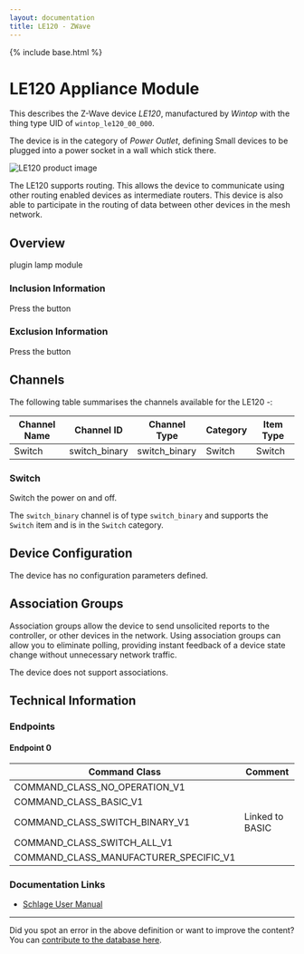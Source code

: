 ```yaml
---
layout: documentation
title: LE120 - ZWave
---
```


{% include base.html %}

# LE120 Appliance Module
This describes the Z-Wave device *LE120*, manufactured by *Wintop* with the thing type UID of ```wintop_le120_00_000```.

The device is in the category of *Power Outlet*, defining Small devices to be plugged into a power socket in a wall which stick there.

![LE120 product image](https://opensmarthouse.org/zwavedatabase/389/image/)


The LE120 supports routing. This allows the device to communicate using other routing enabled devices as intermediate routers.  This device is also able to participate in the routing of data between other devices in the mesh network.

## Overview

plugin lamp module

### Inclusion Information

Press the button

### Exclusion Information

Press the button

## Channels

The following table summarises the channels available for the LE120 -:

| Channel Name | Channel ID | Channel Type | Category | Item Type |
|--------------|------------|--------------|----------|-----------|
| Switch | switch_binary | switch_binary | Switch | Switch | 

### Switch
Switch the power on and off.

The ```switch_binary``` channel is of type ```switch_binary``` and supports the ```Switch``` item and is in the ```Switch``` category.



## Device Configuration

The device has no configuration parameters defined.

## Association Groups

Association groups allow the device to send unsolicited reports to the controller, or other devices in the network. Using association groups can allow you to eliminate polling, providing instant feedback of a device state change without unnecessary network traffic.

The device does not support associations.
## Technical Information

### Endpoints

#### Endpoint 0

| Command Class | Comment |
|---------------|---------|
| COMMAND_CLASS_NO_OPERATION_V1| |
| COMMAND_CLASS_BASIC_V1| |
| COMMAND_CLASS_SWITCH_BINARY_V1| Linked to BASIC|
| COMMAND_CLASS_SWITCH_ALL_V1| |
| COMMAND_CLASS_MANUFACTURER_SPECIFIC_V1| |

### Documentation Links

* [Schlage User Manual](https://www.opensmarthouse.org/zwavedatabase/389/SchlageManual.pdf)

---

Did you spot an error in the above definition or want to improve the content?
You can [contribute to the database here](https://www.opensmarthouse.org/zwavedatabase/389).
